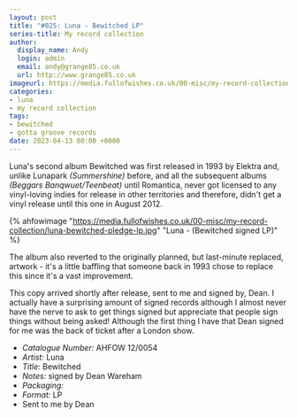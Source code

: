 ```yaml
---
layout: post
title: "#025: Luna - Bewitched LP"
series-title: My record collection
author:
  display_name: Andy
  login: admin
  email: andy@grange85.co.uk
  url: http://www.grange85.co.uk
imageurl: https://media.fullofwishes.co.uk/00-misc/my-record-collection/luna-bewitched-pledge-lp.jpg
categories:
- luna
- my record collection
tags:
- bewitched
- gotta groove records
date: 2023-04-13 00:00 +0000
---
```

Luna's second album Bewitched was first released in 1993 by Elektra and, unlike Lunapark _(Summershine)_ before, and all the subsequent albums _(Beggars Banqwuet/Teenbeat)_ until Romantica, never got licensed to any vinyl-loving indies for release in other territories and therefore, didn't get a vinyl release until this one in August 2012.

{% ahfowimage "https://media.fullofwishes.co.uk/00-misc/my-record-collection/luna-bewitched-pledge-lp.jpg" "Luna - (Bewitched signed LP)" %}

The album also reverted to the originally planned, but last-minute replaced, artwork - it's a little baffling that someone back in 1993 chose to replace this since it's a vast improvement.

This copy arrived shortly after release, sent to me and signed by, Dean. I actually have a surprising amount of signed records although I almost never have the nerve to ask to get things signed but appreciate that people sign things without being asked! Although the first thing I have that Dean signed for me was the back of ticket after a London show.

 - *Catalogue Number:* AHFOW 12/0054
 - *Artist:* Luna
 - *Title:* Bewitched
 - *Notes:* signed by Dean Wareham
 - *Packaging:* 
 - *Format:* LP
 - Sent to me by Dean
